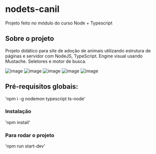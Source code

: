 # nodets-canil
Projeto feito no módulo do curso Node + Typescript

## Sobre o projeto
Projeto didático para site de adoção de animais utilizando estrutura de páginas e servidor com NodeJS, TypeScript. Engine visual usando Mustache. Seletores e motor de busca.


![image](https://user-images.githubusercontent.com/100950738/170713228-ab52fea2-c062-49ad-a446-930aeab716df.png)
![image](https://user-images.githubusercontent.com/100950738/170713231-1789acbf-c9bb-4d3d-809b-9c2ebfbb0be3.png)
![image](https://user-images.githubusercontent.com/100950738/170713267-1c3bcfcd-ceb7-4b03-9b41-7589035a0eb5.png)
![image](https://user-images.githubusercontent.com/100950738/170713298-70ad129b-f9b8-4033-b7a4-709a2821bcce.png)
![image](https://user-images.githubusercontent.com/100950738/170714070-687e3914-9c31-44e1-845a-8433113e8f24.png)



## Pré-requisitos globais:
'npm i -g nodemon typescript ts-node'

### Instalação
'npm install'

### Para rodar o projeto
'npm run start-dev'

